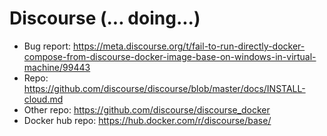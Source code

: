 
# Discourse (... doing...)

- Bug report: https://meta.discourse.org/t/fail-to-run-directly-docker-compose-from-discourse-docker-image-base-on-windows-in-virtual-machine/99443
- Repo: https://github.com/discourse/discourse/blob/master/docs/INSTALL-cloud.md
- Other repo: https://github.com/discourse/discourse_docker
- Docker hub repo: https://hub.docker.com/r/discourse/base/